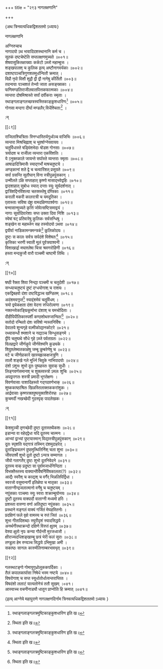+++
title = "२९३ नागलक्षणानि"

+++

\{अथ त्रिनवत्यधिकद्विशततमो ऽध्यायः\}

नागलक्षणानि  
    
अग्निरुचाच  
नागादयो ऽथ भावादिदशस्थानानि कर्म च ।  
सूतकं दष्टचेष्टेति सप्तलक्षणमुच्यते ॥००१॥  
शेषवासुकितक्षाख्याः कर्कटो ऽब्जो महाम्बुजः   ।  
शङ्खपालश् च कुलिक इत्य् अष्टौनागवर्यकाः   ॥००२॥  
दशाष्टपञ्चत्रिगुणशतमूर्धान्वितौ क्रमात्   ।  
विप्रौ नृपो विशौ शूद्रौ द्वौ द्वौ नागेषु कीर्तितौ   ॥००३॥  
तदन्वयाः पञ्चशतं तेभ्यो जाता असङ्ख्यकाः   ।  
फणिमण्डलिराजीलवातपित्तकफात्मकाः ॥००४॥  
व्यन्तरा दोषमिश्रास्ते सर्पां दर्वीकराः स्मृताः   ।  
रथाङ्गलाङ्गलच्छत्रस्वस्तिकाङ्कुशधारिणः[^१]   ॥००५॥  
गोनसा मन्दगा दीर्घा मण्डलैर् विधैश्चिताः[^२]   ।  
    
:न्  
    
[^१]: रथाङ्गलाङ्गलत्रमुष्टिकाङ्कुशधारिण इति ख॥  
    
[^२]: स्थिता इति ख॥  

[[८९]]
    
राजिलाश्चित्रिताः स्निग्धास्तिर्यगूर्ध्वञ्च वाजिभिः   ॥००६॥  
व्यन्तरा मिश्रचिह्नाश् च भूवर्षाग्नेयवायवः   ।  
चतुर्विधास्ते षड्विंशभेदाः षोडश गोनसाः   ॥००७॥  
त्रयोदश च राजीला व्यन्तरा एकविंशतिः ।  
ये ऽनुक्तकाले जायन्ते सर्पास्ते व्यन्तराः स्मृताः   ॥००८॥  
आषाढादित्रिमासैः स्याद्गर्भो माषचतुष्टये   ।  
अण्ड्कानां शते द्वे च चत्वारिंशत् प्रसूयते ॥००९॥  
सर्पा ग्रसन्ति सूतौघान् विना स्त्रीपुन्नपुंसकान् ।  
उन्मीलते ऽक्षि सप्ताहात् कृष्णो मासाद्भवेद्वहिः   ॥०१०॥  
द्वादशाहात् सुबोधः स्यात् दन्ताः स्युः सूर्यदर्शनात्   ।  
द्वात्रिंशद्दिनविंशत्या चतस्रस्तेषु दंष्त्रिकाः   ॥०११॥  
कराली मकरी कालरात्री च यमदूतिका ।  
एतास्ताः सविषा दंष्ट्रा वामदक्षिणपार्श्वगाः   ॥०१२॥  
षन्मासान्मुच्यते कृत्तिं जोवेत्सष्टिसमाद्वयं   ।  
नागाः सूर्यादिवारेशाः सप्त उक्ता दिवा निशि   ॥०१३॥  
स्वेषां षट् प्रतिवारेषु कुलिकः सर्वसन्धिषु   ।  
शङ्खेन वा महाब्जेन सह तस्योदयो ऽथवा ॥०१४॥  
द्वयीर्वा नाडिकामन्त्रमन्त्रकं[^१] कुलिकोदयः ।  
दुष्टः स कालः सर्वत्र सर्पदंशे विशेषतः[^२]   ॥०१५॥  
कृत्तिका भरणी स्वाती मूलं पूर्वत्रयाश्वनी   ।  
विशाखार्द्रा मघाश्लेषा चित्रा श्रवणरोहिणी   ॥०१६॥  
हस्ता मन्दकुजौ वारौ पञ्चमी चाष्टमी तिथिः   ।  
    
:न्  
    
[^१]: नाडिकामात्रसन्त्रकमिति ञ॥  
    
[^२]: विनिर्दिशेदिति क॥ , ख॥ , ज॥ , ट॥ च  

[[९०]]
    
षष्ठी रैक्ता शिवा निन्द्या पञ्चमी च चतुर्दशी   ॥०१७॥  
सन्ध्याचतुष्टयं दुष्टं दग्धयोगाश् च राशयः   ।  
एकद्विबहवो दंशा दष्टविद्धञ्च खण्डितम्   ॥०१८॥  
अदंशमवगुप्तं[^१] स्याद्दंशमेवं चतुर्विधम्   ।  
त्रयो द्व्येकक्षता दंशा वेदना रुधिरोल्वणा ॥०१९॥  
नक्तन्त्वेकाङ्घ्रिकूर्माभा दंशाश् च यमचोदिताः   ।  
दीहीपिपीलिकास्पर्शी कण्ठशोथरुजान्वितः[^२]   ॥०२०॥  
सतोदो रन्थितो दंशः सविषो न्यस्तनिर्विषः ।  
देवालये शून्यगृहे वल्मीकोद्यानकोटरे ॥०२१॥  
रथ्यासन्धौ श्मशाने च नद्याञ्च सिन्धुसङ्गमे ।  
द्वीपे चतुष्पथे सौधे गृहे ऽब्जे पर्वताग्रतः ॥०२२॥  
विलहद्वारे जीर्णकूपे जीर्णवेश्मनि कुड्यके ।  
शिग्रुश्लेष्मातकाक्षेषु जम्बू डुम्बरेणेषु च   ॥०२३॥  
वटे च जीर्णप्राकारे खास्यहृत्कक्षजत्रुणि ।  
तालौ शङ्खे गले मूर्ध्नि चिवुके नाभिपादयोः ॥०२४॥  
दंशो ऽशुभः शुभो दूतः पुष्पहस्तः सुवाक् सुधीः   ।  
लिङ्गवर्णसमानश् च शुक्लवस्त्रो ऽमलः शुचिः   ॥०२५॥  
अपद्वारगतः शस्त्री प्रमादी भूगतेक्षणः   ।  
विवर्णवासाः पाशादिहस्तो गद्गदवर्णभाक् ॥०२६॥  
शुष्ककाष्ठाश्रितः खिन्नस्तिलाक्तककरांशुकः   ।  
आर्द्रवासाः कृष्णरक्तपुष्पयुक्तशिरोरुहः   ॥०२७॥  
कुचमर्दी नखच्छेदी गुदस्पृक् पादलेखकः ।  
    
:न्  
    
[^१]: सदंशमवलुप्तमिति ञ॥  
    
[^२]: कण्ठशोषरुजान्त्रित इति ञ॥  

[[९१]]
    
केशमुञ्ची तृणच्छेदी दुष्टा दूतास्तथैकशः   ॥०२८॥  
इडान्या वा वहेद्द्वेधा यदि दूतस्य चात्मनः ।  
आभ्यां द्वाभ्यां पुष्टयास्मान् विद्यास्त्रीपुन्नपुंसकान्   ॥०२९॥  
दूतः स्पृशति यद्गात्रं तस्मिन् दंशमुदाहरेत्   ।  
दूताङ्घ्रिचलनं दुष्ठमुत्थितिर्निश् चला शुभा   ॥०३०॥  
जीवपार्श्वे शुभो दूतो दुष्टो ऽन्यत्र सम्मागतः   ।  
जीवो गतागतैर् दुष्टः शुभो दूतनिवेदने ॥०३१॥  
दूतस्य वाक् प्रदुष्टा सा पूर्वामजार्धनिन्दिता   ।  
विभक्तैस्तस्य वाक्यान्तैर्विषर्निर्विषकालता(?) ॥०३२॥  
आद्यैः स्वरैश् च काद्यश् च वर्गैर् भिन्नलिपिर्द्विधा   ।  
स्वरजो वसुमान्वर्गी इतिक्षेपा च मातृका ॥०३३॥  
वाताग्नीन्द्रजलात्मानो वर्गेषु च चतुष्टयम् ।  
नपुंसकाः पञ्चमाः स्युः स्वराः शक्राम्बुयोनयः   ॥०३४॥  
दुष्टौ दूतस्य वाक्पादौ वाताग्नी मध्यमो हरिः   ।  
प्रशस्ता वारुणा वर्णा अतिदुष्टा नपुंसकाः   ॥०३५॥  
प्रस्थाने मङ्गलं वाक्यं गर्जितं मेघहस्तिनोः   ।  
प्रदक्षिणं फले वृक्षे वामस्य च रुतं जितं   ॥०३६॥  
शुभा गीतादिशब्दाः स्युरीदृशं स्यादसिद्धये   ।  
अनर्थगीरथाक्रन्दो दक्षिणे विरुतं क्षुतम् ॥०३७॥  
वेश्या क्षुतो नृपः कन्या गौर्दन्ती मुरजध्वजौ   ।  
क्षीराज्यदधिशङ्खाम्बु छत्रं भेरी फलं सुराः   ॥०३८॥  
तण्डुला हेम रुप्यञ्च सिद्धये ऽभिमुखा अमी ।  
सकाष्ठः सानलः कारुर्मलिनाम्बरभावभृत्   ॥०३९॥  

[[९२]]
    
गलस्थटङ्गो गोमायुगृध्रोलूककपर्दिकाः ।  
तैलं कपालकार्पासा निषेधे भस्म नष्टये ॥०४०॥  
विषरोगाश् च सप्त स्युर्धातोर्धात्वन्तराप्तितः ।  
विषदंशो ललाटं यात्यतोनेत्रं ततौ सुखम् ।०४१।  
आस्याच्च वचनीनाड्यौ धातून प्राप्नोति हि क्रमात्   ॥०४१॥

\{इत्य् आग्नेये महापुराणे नागलक्षणदिर्नाम त्रिनवत्यधिकद्विशततमो ऽध्यायः  }
    